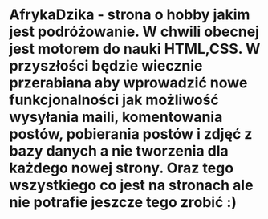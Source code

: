 # AfrykaDzika - strona o hobby jakim jest podróżowanie. W chwili obecnej jest motorem do nauki HTML,CSS. W przyszłości będzie wiecznie przerabiana aby wprowadzić nowe funkcjonalności jak możliwość wysyłania maili, komentowania postów, pobierania postów i zdjęć z bazy danych a nie tworzenia dla każdego nowej strony. Oraz tego wszystkiego co jest na stronach ale nie potrafie jeszcze tego zrobić :) 
